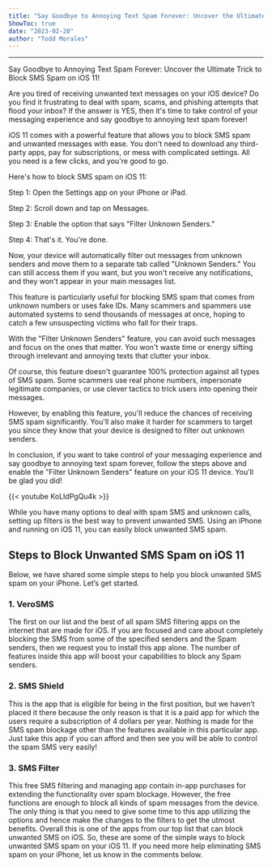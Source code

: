 ```yaml
---
title: "Say Goodbye to Annoying Text Spam Forever: Uncover the Ultimate Trick to Block SMS Spam on iOS 11!"
ShowToc: true 
date: "2023-02-20"
author: "Todd Morales"
---
```

*****
Say Goodbye to Annoying Text Spam Forever: Uncover the Ultimate Trick to Block SMS Spam on iOS 11!

Are you tired of receiving unwanted text messages on your iOS device? Do you find it frustrating to deal with spam, scams, and phishing attempts that flood your inbox? If the answer is YES, then it's time to take control of your messaging experience and say goodbye to annoying text spam forever!

iOS 11 comes with a powerful feature that allows you to block SMS spam and unwanted messages with ease. You don't need to download any third-party apps, pay for subscriptions, or mess with complicated settings. All you need is a few clicks, and you're good to go.

Here's how to block SMS spam on iOS 11:

Step 1: Open the Settings app on your iPhone or iPad.

Step 2: Scroll down and tap on Messages.

Step 3: Enable the option that says "Filter Unknown Senders."

Step 4: That's it. You're done.

Now, your device will automatically filter out messages from unknown senders and move them to a separate tab called "Unknown Senders." You can still access them if you want, but you won't receive any notifications, and they won't appear in your main messages list.

This feature is particularly useful for blocking SMS spam that comes from unknown numbers or uses fake IDs. Many scammers and spammers use automated systems to send thousands of messages at once, hoping to catch a few unsuspecting victims who fall for their traps.

With the "Filter Unknown Senders" feature, you can avoid such messages and focus on the ones that matter. You won't waste time or energy sifting through irrelevant and annoying texts that clutter your inbox.

Of course, this feature doesn't guarantee 100% protection against all types of SMS spam. Some scammers use real phone numbers, impersonate legitimate companies, or use clever tactics to trick users into opening their messages.

However, by enabling this feature, you'll reduce the chances of receiving SMS spam significantly. You'll also make it harder for scammers to target you since they know that your device is designed to filter out unknown senders.

In conclusion, if you want to take control of your messaging experience and say goodbye to annoying text spam forever, follow the steps above and enable the "Filter Unknown Senders" feature on your iOS 11 device. You'll be glad you did!

{{< youtube KoLIdPgQu4k >}} 



While you have many options to deal with spam SMS and unknown calls, setting up filters is the best way to prevent unwanted SMS. Using an iPhone and running on iOS 11, you can easily block unwanted SMS spam.

 
## Steps to Block Unwanted SMS Spam on iOS 11


Below, we have shared some simple steps to help you block unwanted SMS spam on your iPhone. Let’s get started.

 
### 1. VeroSMS



The first on our list and the best of all spam SMS filtering apps on the internet that are made for iOS. If you are focused and care about completely blocking the SMS from some of the specified senders and the Spam senders, then we request you to install this app alone. The number of features inside this app will boost your capabilities to block any Spam senders.

 
### 2. SMS Shield



This is the app that is eligible for being in the first position, but we haven’t placed it there because the only reason is that it is a paid app for which the users require a subscription of 4 dollars per year.
Nothing is made for the SMS spam blockage other than the features available in this particular app. Just take this app if you can afford and then see you will be able to control the spam SMS very easily!

 
### 3. SMS Filter



This free SMS filtering and managing app contain in-app purchases for extending the functionality over spam blockage. However, the free functions are enough to block all kinds of spam messages from the device.
The only thing is that you need to give some time to this app utilizing the options and hence make the changes to the filters to get the utmost benefits. Overall this is one of the apps from our top list that can block unwanted SMS on iOS.
So, these are some of the simple ways to block unwanted SMS spam on your iOS 11. If you need more help eliminating SMS spam on your iPhone, let us know in the comments below.




